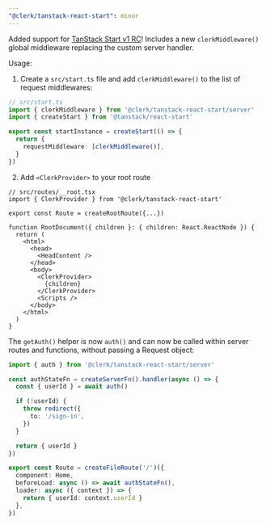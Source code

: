 ```yaml
---
"@clerk/tanstack-react-start": minor
---
```


Added support for [TanStack Start v1 RC](https://tanstack.com/blog/announcing-tanstack-start-v1)! Includes a new `clerkMiddleware()` global middleware replacing the custom server handler.

Usage:

1. Create a `src/start.ts` file and add `clerkMiddleware()` to the list of request middlewares:

```ts
// src/start.ts
import { clerkMiddleware } from '@clerk/tanstack-react-start/server'
import { createStart } from '@tanstack/react-start'

export const startInstance = createStart(() => {
  return {
    requestMiddleware: [clerkMiddleware()],
  }
})
```

2. Add `<ClerkProvider>` to your root route

```tsx
// src/routes/__root.tsx
import { ClerkProvider } from '@clerk/tanstack-react-start'

export const Route = createRootRoute({...})

function RootDocument({ children }: { children: React.ReactNode }) {
  return (
    <html>
      <head>
        <HeadContent />
      </head>
      <body>
        <ClerkProvider>
          {children}
        </ClerkProvider>
        <Scripts />
      </body>
    </html>
  )
}
```

The `getAuth()` helper is now `auth()` and can now be called within server routes and functions, without passing a Request object:

```ts
import { auth } from '@clerk/tanstack-react-start/server'

const authStateFn = createServerFn().handler(async () => {
  const { userId } = await auth()

  if (!userId) {
    throw redirect({
      to: '/sign-in',
    })
  }

  return { userId }
})

export const Route = createFileRoute('/')({
  component: Home,
  beforeLoad: async () => await authStateFn(),
  loader: async ({ context }) => {
    return { userId: context.userId }
  },
})
```